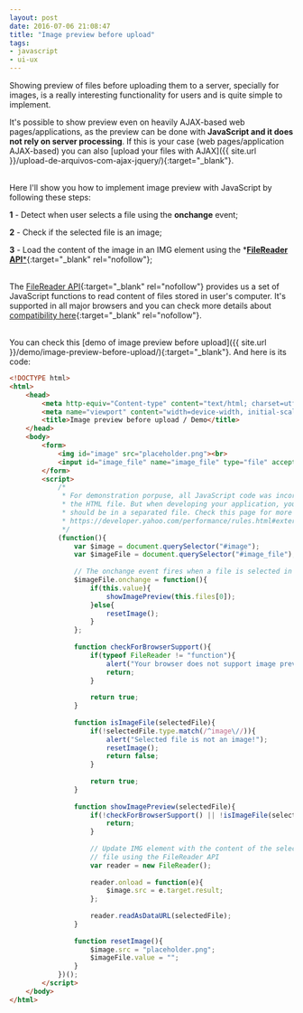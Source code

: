 ```yaml
---
layout: post
date: 2016-07-06 21:08:47
title: "Image preview before upload"
tags:
- javascript
- ui-ux
---
```


Showing preview of files before uploading them to a server, specially for images, is a really interesting functionality for users and is quite simple to implement.

It's possible to show preview even on heavily AJAX-based web pages/applications, as the preview can be done with **JavaScript and it does not rely on server processing**. If this is your case (web pages/application AJAX-based) you can also [upload your files with AJAX]({{ site.url }}/upload-de-arquivos-com-ajax-jquery/){:target="_blank"}.
<br><br>

Here I'll show you how to implement image preview with JavaScript by following these steps:

**1** - Detect when user selects a file using the **onchange** event;

**2** - Check if the selected file is an image;

**3** - Load the content of the image in an IMG element using the *[**FileReader API***](https://developer.mozilla.org/pt-BR/docs/Web/API/FileReader){:target="_blank" rel="nofollow"};
<br><br>

The [FileReader API](https://developer.mozilla.org/pt-BR/docs/Web/API/FileReader){:target="_blank" rel="nofollow"} provides us a set of JavaScript functions to read content of files stored in user's computer. It's supported in all major browsers and you can check more details about [compatibility here](http://caniuse.com/#feat=filereader){:target="_blank" rel="nofollow"}.
<br><br>

You can check this [demo of image preview before upload]({{ site.url }}/demo/image-preview-before-upload/){:target="_blank"}. And here is its code:
<br>

```html
<!DOCTYPE html>
<html>
	<head>
		<meta http-equiv="Content-type" content="text/html; charset=utf-8">
		<meta name="viewport" content="width=device-width, initial-scale=1">
		<title>Image preview before upload / Demo</title>
	</head>
	<body>
		<form>
			<img id="image" src="placeholder.png"><br>
			<input id="image_file" name="image_file" type="file" accept="image/*">
		</form>
		<script>
			/*
			 * For demonstration porpuse, all JavaScript code was incorporated in
			 * the HTML file. But when developing your application, your JavaScript code
			 * should be in a separated file. Check this page for more information:
			 * https://developer.yahoo.com/performance/rules.html#external
			 */
			(function(){
				var $image = document.querySelector("#image");
				var $imageFile = document.querySelector("#image_file");
				
				// The onchange event fires when a file is selected in the image_file field
				$imageFile.onchange = function(){
					if(this.value){
						showImagePreview(this.files[0]);
					}else{
						resetImage();
					}
				};
				
				function checkForBrowserSupport(){
					if(typeof FileReader != "function"){
						alert("Your browser does not support image preview!");
						return;
					}
					
					return true;
				}
				
				function isImageFile(selectedFile){
					if(!selectedFile.type.match(/^image\//)){
						alert("Selected file is not an image!");
						resetImage();
						return false;
					}
					
					return true;
				}
				
				function showImagePreview(selectedFile){
					if(!checkForBrowserSupport() || !isImageFile(selectedFile)){
						return;
					}
					
					// Update IMG element with the content of the selected
					// file using the FileReader API
					var reader = new FileReader();
					
					reader.onload = function(e){
						$image.src = e.target.result;
					};
					
					reader.readAsDataURL(selectedFile);
				}
				
				function resetImage(){
					$image.src = "placeholder.png";
					$imageFile.value = "";
				}
			})();
		</script>
	</body>
</html>
```
